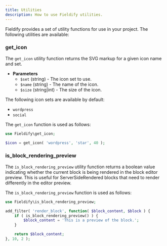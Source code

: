 ```yaml
---
title: Utilities
description: How to use Fieldify utilities.
---
```


Fieldify provides a set of utility functions for use in your project. The following utilities are available:

### get_icon

The `get_icon` utility function returns the SVG markup for a given icon name and set.

- **Parameters**
  - `$set` (string) - The icon set to use.
  - `$name` (string) - The name of the icon.
  - `$size` (string|int) - The size of the icon.

The following icon sets are available by default:

- `wordpress`
- `social`

The `get_icon` function is used as follows:

```php
use Fieldify\get_icon;

$icon = get_icon( 'wordpress', 'star', 40 );
```

### is_block_rendering_preview

The `is_block_rendering_preview` utility function returns a boolean value indicating whether the current block is being rendered in the block editor preview. This is useful for ServerSideRendered blocks that need to render differently in the editor preview.

The `is_block_rendering_preview` function is used as follows:

```php
use Fieldify\is_block_rendering_preview;

add_filter( 'render_block', function( $block_content, $block ) {
    if ( is_block_rendering_preview() ) {
        $block_content = 'This is a preview of the block.';
    }

    return $block_content;
}, 10, 2 );
```